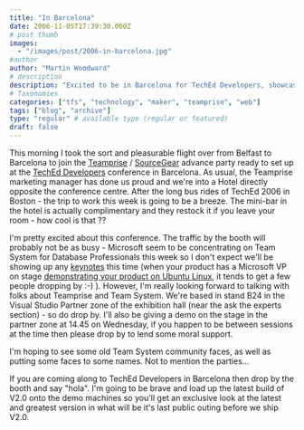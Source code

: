 ```yaml
---
title: "In Barcelona"
date: 2006-11-05T17:39:30.000Z
# post thumb
images:
  - "/images/post/2006-in-barcelona.jpg"
#author
author: "Martin Woodward"
# description
description: "Excited to be in Barcelona for TechEd Developers, showcasing Teamprise V2.0 and connecting with fellow tech enthusiasts—stop by our booth!"
# Taxonomies
categories: ["tfs", "technology", "maker", "teamprise", "web"]
tags: ["blog", "archive"]
type: "regular" # available type (regular or featured)
draft: false
---
```


This morning I took the sort and pleasurable flight over from Belfast to Barcelona to join the [Teamprise](http://www.teamprise.com/) / [SourceGear](http://www.sourcegear.com) advance party ready to set up at the [TechEd Developers](http://www.mseventseurope.com/Teched/06/Pre/defaultDev.aspx) conference in Barcelona. As usual, the Teamprise marketing manager has done us proud and we're into a Hotel directly opposite the conference centre. After the long bus rides of TechEd 2006 in Boston - the trip to work this week is going to be a breeze. The mini-bar in the hotel is actually complimentary and they restock it if you leave your room - how cool is that ??

I'm pretty excited about this conference. The traffic by the booth will probably not be as busy - Microsoft seem to be concentrating on Team System for Database Professionals this week so I don't expect we'll be showing up any [keynotes](http://www.woodwardweb.com/teamprise/000177.html) this time (when your product has a Microsoft VP on stage [demonstrating your product on Ubuntu Linux](http://www.woodwardweb.com/teamprise/000177.html), it tends to get a few people dropping by :-) ). However, I'm really looking forward to talking with folks about Teamprise and Team System. We're based in stand B24 in the Visual Studio Partner zone of the exhibition hall (near the ask the experts section) - so do drop by. I'll also be giving a demo on the stage in the partner zone at 14.45 on Wednesday, if you happen to be between sessions at the time then please drop by to lend some moral support.

I'm hoping to see some old Team System community faces, as well as putting some faces to some names. Not to mention the parties...

If you are coming along to TechEd Developers in Barcelona then drop by the booth and say "hola". I'm going to be brave and load up the latest build of V2.0 onto the demo machines so you'll get an exclusive look at the latest and greatest version in what will be it's last public outing before we ship V2.0.
